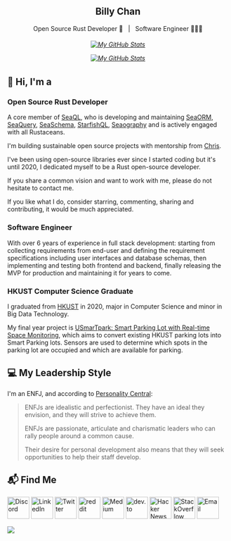 <h2 align="center">Billy Chan</h2>

<p align="center">Open Source Rust Developer 🦀 &nbsp; | &nbsp; Software Engineer 👨🏻‍💻</p>

<h6 align="center">

[![My GitHub Stats](https://github-readme-stats-one-bice.vercel.app/api?username=billy1624&show_icons=true&theme=dark&role=OWNER,ORGANIZATION_MEMBER,COLLABORATOR&include_all_commits=true&count_private=true)](https://github.com/billy1624#gh-dark-mode-only)

[![My GitHub Stats](https://github-readme-stats-one-bice.vercel.app/api?username=billy1624&show_icons=true&theme=default&role=OWNER,ORGANIZATION_MEMBER,COLLABORATOR&include_all_commits=true&count_private=true)](https://github.com/billy1624#gh-light-mode-only)

</h6>

## 👋 Hi, I'm a

### Open Source Rust Developer

A core member of [SeaQL](https://github.com/SeaQL), who is developing and maintaining [SeaORM](https://github.com/SeaQL/sea-orm), [SeaQuery](https://github.com/SeaQL/sea-query), [SeaSchema](https://github.com/SeaQL/sea-schema), [StarfishQL](https://github.com/SeaQL/starfish-ql), [Seaography](https://github.com/SeaQL/seaography) and is actively engaged with all Rustaceans.

I'm building sustainable open source projects with mentorship from [Chris](https://github.com/tyt2y3).

I've been using open-source libraries ever since I started coding but it's until 2020, I dedicated myself to be a Rust open-source developer.

If you share a common vision and want to work with me, please do not hesitate to contact me.

If you like what I do, consider starring, commenting, sharing and contributing, it would be much appreciated.

### Software Engineer

With over 6 years of experience in full stack development: starting from collecting requirements from end-user and defining the requirement specifications including user interfaces and database schemas, then implementing and testing both frontend and backend, finally releasing the MVP for production and maintaining it for years to come.

### HKUST Computer Science Graduate

I graduated from [HKUST](https://hkust.edu.hk/) in 2020, major in Computer Science and minor in Big Data Technology.

My final year project is [USmarTpark: Smart Parking Lot with Real-time Space Monitoring](https://youtu.be/y0ldZsfVBLY), which aims to convert existing HKUST parking lots into Smart Parking lots. Sensors are used to determine which spots in the parking lot are occupied and which are available for parking.

## 💻 My Leadership Style

I'm an ENFJ, and according to [Personality Central](https://personality-central.com/personality_types/enfj-leadership/):

> ENFJs are idealistic and perfectionist. They have an ideal they envision, and they will strive to achieve them.
> 
> ENFJs are passionate, articulate and charismatic leaders who can rally people around a common cause.
> 
> Their desire for personal development also means that they will seek opportunities to help their staff develop.

## 📬 Find Me

[<img src="https://edent.github.io/SuperTinyIcons/images/svg/discord.svg" width="50" title="Discord"/>](https://discordapp.com/users/578562150256082944)
[<img src="https://edent.github.io/SuperTinyIcons/images/svg/linkedin.svg" width="50" title="LinkedIn"/>](https://linkedin.com/in/cwchan-billy)
[<img src="https://edent.github.io/SuperTinyIcons/images/svg/twitter.svg" width="50" title="Twitter"/>](https://twitter.com/cwchan_billy)
[<img src="https://edent.github.io/SuperTinyIcons/images/svg/reddit.svg" width="50" title="reddit"/>](https://www.reddit.com/user/billy1624)
[<img src="https://edent.github.io/SuperTinyIcons/images/svg/medium.svg" width="50" title="Medium"/>](https://medium.com/@ccw_billy)
[<img src="https://edent.github.io/SuperTinyIcons/images/svg/dev_to.svg" width="50" title="dev.to"/>](https://dev.to/billy1624)
[<img src="https://edent.github.io/SuperTinyIcons/images/svg/hackernews.svg" width="50" title="Hacker News"/>](https://news.ycombinator.com/user?id=billy1624)
[<img src="https://edent.github.io/SuperTinyIcons/images/svg/stackoverflow.svg" width="50" title="StackOverflow"/>](https://stackoverflow.com/users/7059723/billy-chan)
[<img src="https://edent.github.io/SuperTinyIcons/images/svg/email.svg" width="50" title="Email"/>](mailto:cwchan.billy@gmail.com)

<img src="https://komarev.com/ghpvc/?username=billy1624" />
